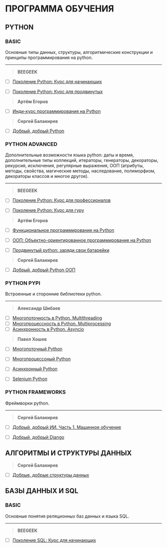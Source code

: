 # ПРОГРАММА ОБУЧЕНИЯ
## PYTHON
### BASIC
Основные типы данных, структуры, алгоритмические конструкции и принципы программирования на python.
___
> **BEEGEEK**
- [ ] [Поколение Python: Курс для начинающих](https://github.com/tskdvraz0r/education/tree/main/stepik/beegeek/python_generation/01_course_for_beginners)
- [ ] [Поколение Python: Курс для продвинутых](https://github.com/tskdvraz0r/education/tree/main/stepik/beegeek/python_generation/02_course_for_advanced)


> **Артём Егоров**
- [ ] [Инди-курс программирования на Python](https://github.com/tskdvraz0r/education/tree/main/stepik/artyom_egorov/01_course_indie_python_programming)


> **Сергей Балакирев**
- [ ] [Добрый, добрый Python](https://github.com/tskdvraz0r/education/tree/main/stepik/sergey_balakirev/good_good_python/01_course_python)


### PYTHON ADVANCED
Дополнительные возможности языка python: даты и время, дополнительные типы коллекций, итераторы, генераторы, декораторы, рекурсия, исключения, регулярные выражения, ООП (атрибуты, методы, свойства, магические методы, наследование, полиморфизм, декораторы классов и многое другое).
___
> **BEEGEEK**
- [ ] [Поколение Python: Курс для профессионалов](https://github.com/tskdvraz0r/education/tree/main/stepik/beegeek/python_generation/03_course_for_professionals)
- [ ] [Поколение Python: Курс для гуру](https://github.com/tskdvraz0r/education/tree/main/stepik/beegeek/python_generation/04_course_for_guru)


> **Артём Егоров**
- [ ] [Функциональное программирование на Python](https://github.com/tskdvraz0r/education/tree/main/stepik/artyom_egorov/02_course_functional_programming)
- [ ] [ООП: Объектно-ориентированное программирование на Python](https://github.com/tskdvraz0r/education/tree/main/stepik/artyom_egorov/03_course_python_oop)
- [ ] [Продвинутый python: заряди свои батарейки](https://github.com/tskdvraz0r/education/tree/main/stepik/artyom_egorov/04_course_advanced_python)


> **Сергей Балакирев**
- [ ] [Добрый, добрый Python ООП](https://github.com/tskdvraz0r/education/tree/main/stepik/sergey_balakirev/good_good_python/02_course_python_oop)


### PYTHON PYPI
Встроенные и сторонние библиотеки python.
___
> **Александр Шибаев**
- [ ] [Многопоточность в Python. Multithreading](https://github.com/tskdvraz0r/education/tree/main/stepik/alexander_shibaev/01_course_multithreading_python)
- [ ] [Многопроцессность в Python. Multiprocessing](https://github.com/tskdvraz0r/education/tree/main/stepik/alexander_shibaev/02_course_multiprocessing_python)
- [ ] [Асинхронность в Python. Asyncio](https://github.com/tskdvraz0r/education/tree/main/stepik/alexander_shibaev/03_course_async_python)

> **Павел Хошев**
- [ ] [Многопоточный Python](https://github.com/tskdvraz0r/education/tree/main/stepik/pavel_khoshev/01_course_multithreading_python)
- [ ] [Многопроцесcоный Python](https://github.com/tskdvraz0r/education/tree/main/stepik/pavel_khoshev/02_course_multiprocessing_python)
- [ ] [Асинхронный Python](https://github.com/tskdvraz0r/education/tree/main/stepik/pavel_khoshev/03_course_async_python)
- [ ] [Selenium Python](https://github.com/tskdvraz0r/education/tree/main/stepik/pavel_khoshev/04_course_python_selenium)


### PYTHON FRAMEWORKS
Фреймворки python.
___
> **Сергей Балакирев**
- [ ] [Добрый, добрый ИИ. Часть 1. Машинное обучение](https://github.com/tskdvraz0r/education/tree/main/stepik/sergey_balakirev/good_good_python/03_course_ai_part_1_ml)
- [ ] [Добрый, добрый Django](https://github.com/tskdvraz0r/education/tree/main/stepik/sergey_balakirev/good_good_python/04_course_django)


## АЛГОРИТМЫ И СТРУКТУРЫ ДАННЫХ
> **Сергей Балакирев**
- [ ] [Добрые, добрые структуры данных](https://github.com/tskdvraz0r/education/tree/main/stepik/sergey_balakirev/other/01_course_data_structures)


## БАЗЫ ДАННЫХ И SQL
### BASIC
Основные понятия реляционных баз данных и языка SQL.
___
> **BEEGEEK**
- [ ] [Поколение SQL: Курс для начинающих](https://github.com/tskdvraz0r/education/tree/main/stepik/beegeek/sql_generation/01_course_for_beginners)